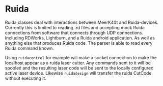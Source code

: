 # Ruida

Ruida classes deal with interactions between MeerK40t and Ruida-devices. Currently this is limited to reading .rd files and accepting mock Ruida connections from software that connects through UDP connections. Including RDWorks, Lightburn, and a Ruida android application. As well as anything else that produces Ruida code. The parser is able to read every Ruida command known.

Using `ruidacontrol` for example will make a socket connection to make the localhost appear as a ruida laser cutter. Any commands sent to it will be spooled and the resulting laser code will be sent to the locally configured active laser device. Likewise `ruidadesign` will transfer the ruida CutCode without executing it.
